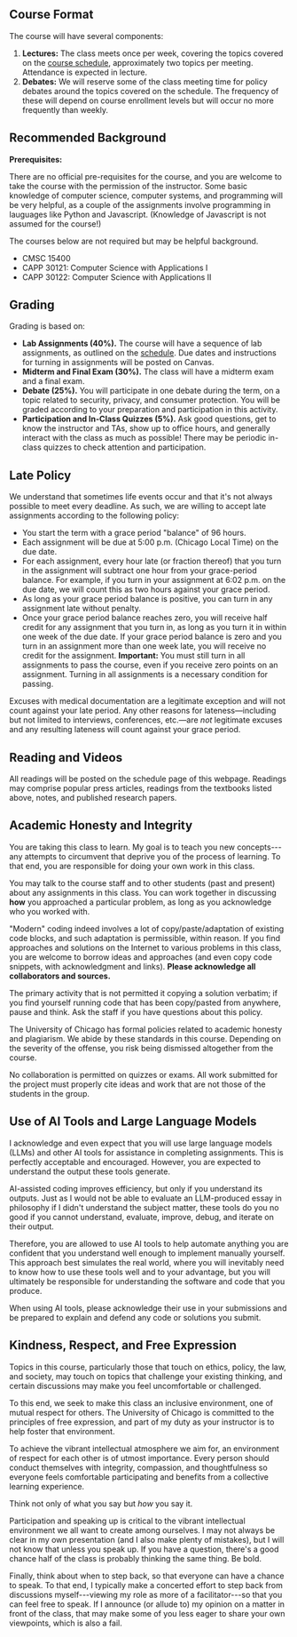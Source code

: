 ## Course Format

The course will have several components:

1.  **Lectures:** The class meets once per week, covering the
    topics covered on the [course schedule](schedule.html), approximately two
    topics per meeting. Attendance is expected in lecture.
2.  **Debates:** We will reserve some of the class meeting time for
    policy debates around the topics covered on the schedule. The
    frequency of these will depend on course enrollment levels but will
    occur no more frequently than weekly.

## Recommended Background

**Prerequisites:**

There are no official pre-requisites for the course, and you are welcome to
take the course with the permission of the instructor. Some basic knowledge of
computer science, computer systems, and programming will be very helpful, as a
couple of the assignments involve programming in lauguages like Python and
Javascript. (Knowledge of Javascript is not assumed for the course!)

The courses below are not required but may be helpful background.

- CMSC 15400
- CAPP 30121: Computer Science with Applications I
- CAPP 30122: Computer Science with Applications II

## Grading

Grading is based on:

- **Lab Assignments (40%).** The course will have a sequence of lab
  assignments, as outlined on the [schedule](schedule.html). Due dates
  and instructions for turning in assignments will be posted on Canvas.
- **Midterm and Final Exam (30%).** The class will have a midterm exam
  and a final exam.
- **Debate (25%).** You will participate in one debate during the term,
  on a topic related to security, privacy, and consumer protection. You
  will be graded according to your preparation and participation in this
  activity.
- **Participation and In-Class Quizzes (5%).** Ask good questions, get
  to know the instructor and TAs, show up to office hours, and generally
  interact with the class as much as possible! There may be periodic
  in-class quizzes to check attention and participation.

## Late Policy

We understand that sometimes life events occur and that it's not always
possible to meet every deadline. As such, we are willing to accept late
assignments according to the following policy:

- You start the term with a grace period "balance" of 96 hours.
- Each assignment will be due at 5:00 p.m. (Chicago Local Time) on the
  due date.
- For each assignment, every hour late (or fraction thereof) that you
  turn in the assignment will subtract one hour from your grace-period
  balance. For example, if you turn in your assignment at 6:02 p.m. on
  the due date, we will count this as two hours against your grace
  period.
- As long as your grace period balance is positive, you can turn in any
  assignment late without penalty.
- Once your grace period balance reaches zero, you will receive half
  credit for any assignment that you turn in, as long as you turn it in
  within one week of the due date. If your grace period balance is zero
  and you turn in an assignment more than one week late, you will
  receive no credit for the assignment. **Important:** You must still
  turn in all assignments to pass the course, even if you receive zero
  points on an assignment. Turning in all assignments is a necessary
  condition for passing.

Excuses with medical documentation are a legitimate exception and will
not count against your late period. Any other reasons for
lateness—including but not limited to interviews, conferences, etc.—are
*not* legitimate excuses and any resulting lateness will count against
your grace period.

## Reading and Videos

All readings will be posted on the schedule page of this webpage.
Readings may comprise popular press articles, readings from the
textbooks listed above, notes, and published research papers.

## Academic Honesty and Integrity

You are taking this class to learn. My goal is to teach you new concepts---any
attempts to circumvent that deprive you of the process of learning.  To that
end, you are responsible for doing your own work in this class. 

You may talk to the course staff and to other students (past and present)
about any assignments in this class. You can work together in discussing
**how** you approached a particular problem, as long as you acknowledge who
you worked with. 

"Modern" coding indeed involves a lot of copy/paste/adaptation of existing
code blocks, and such adaptation is permissible, within reason. If you find
approaches and solutions on the Internet to various problems in this class,
you are welcome to borrow ideas and approaches (and even copy code snippets,
with acknowledgment and links). **Please acknowledge all collaborators and
sources.** 

The primary activity that is not permitted it copying a solution
verbatim; if you find yourself running code that has been copy/pasted from
anywhere, pause and think. Ask the staff if you have questions about this
policy.

The University of Chicago has formal policies related to academic honesty and
plagiarism. We abide by these standards in this course. Depending on the
severity of the offense, you risk being dismissed altogether from the course.

No collaboration is permitted on quizzes or exams. All work submitted for the
project must properly cite ideas and work that are not those of the students
in the group.

## Use of AI Tools and Large Language Models

I acknowledge and even expect that you will use large language models (LLMs)
and other AI tools for assistance in completing assignments. This is perfectly
acceptable and encouraged. However, you are expected to understand the output
these tools generate.

AI-assisted coding improves efficiency, but only if you understand its outputs.
Just as I would not be able to evaluate an LLM-produced essay in philosophy if
I didn't understand the subject matter, these tools do you no good if you cannot
understand, evaluate, improve, debug, and iterate on their output.

Therefore, you are allowed to use AI tools to help automate anything you are
confident that you understand well enough to implement manually yourself. This
approach best simulates the real world, where you will inevitably need to know
how to use these tools well and to your advantage, but you will ultimately be
responsible for understanding the software and code that you produce.

When using AI tools, please acknowledge their use in your submissions and be
prepared to explain and defend any code or solutions you submit.

## Kindness, Respect, and Free Expression

Topics in this course, particularly those that touch on ethics, policy, the
law, and society,  may touch on topics that challenge your existing thinking,
and certain discussions may make you feel uncomfortable or challenged. 

To this end, we seek to make this class an inclusive environment, one of
mutual respect for others. The University of Chicago is committed to the
principles of free expression, and part of my duty as your instructor is to
help foster that environment. 

To achieve the vibrant intellectual atmosphere we aim for, an environment of
respect for each other is of utmost importance. Every person should conduct
themselves with integrity, compassion, and thoughtfulness so everyone feels
comfortable participating and benefits from a collective learning experience.

Think not only of what you say but *how* you say it.  

Participation and speaking up is critical to the vibrant intellectual
environment we all want to create among ourselves. I may not always be clear
in my own presentation (and I also make plenty of mistakes), but I will not
know that unless you speak up. If you have a question, there's a good chance
half of the class is probably thinking the same thing. Be bold.  

Finally, think about when to step back, so that everyone can have a chance to
speak.  To that end, I typically make a concerted effort to step back from
discussions myself---viewing my role as more of a facilitator---so that you
can feel free to speak. If I announce (or allude to) my opinion on a matter in
front of the class, that may make some of you less eager to share your own
viewpoints, which is also a fail.
